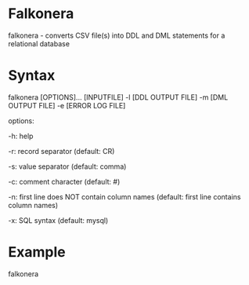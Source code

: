 Falkonera
=========
falkonera - converts CSV file(s) into DDL and DML statements for a relational database

Syntax
======
falkonera [OPTIONS]... [INPUTFILE] -l [DDL OUTPUT FILE] -m [DML OUTPUT FILE] -e [ERROR LOG FILE]


options:

-h: help

-r: record separator  (default: CR)

-s: value separator   (default: comma)

-c: comment character (default: #)

-n: first line does NOT contain column names  (default: first line contains column names)

-x: SQL syntax (default: mysql)

Example
=======
falkonera 

